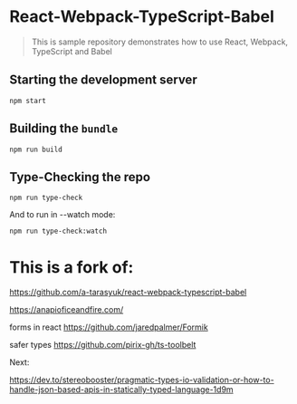 



# React-Webpack-TypeScript-Babel

> This is sample repository demonstrates how to use React, Webpack, TypeScript and Babel


## Starting the development server

```shell
npm start
```

## Building the `bundle`

```shell
npm run build
```

## Type-Checking the repo

```shell
npm run type-check
```

And to run in --watch mode:

```shell
npm run type-check:watch
```

# This is a fork of:
https://github.com/a-tarasyuk/react-webpack-typescript-babel

https://anapioficeandfire.com/


forms in react
https://github.com/jaredpalmer/Formik


safer types
https://github.com/pirix-gh/ts-toolbelt

Next:

https://dev.to/stereobooster/pragmatic-types-io-validation-or-how-to-handle-json-based-apis-in-statically-typed-language-1d9m
